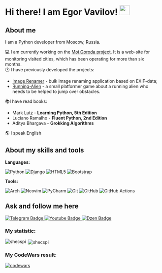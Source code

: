 <h1>
  Hi there! I am Egor Vavilov!
  <img src="https://github.com/blackcater/blackcater/raw/main/images/Hi.gif" height="32"/>
</h1>

## About me
I am a Python developer from Moscow, Russia.  
  
:computer: I am currently working on the [Moi Goroda project](https://github.com/Shecspi/MoiGoroda). It is a web-site for monitoring visited cities, which has been operating for more than six months.  
:clock1: I have previously developed the projects:  
- [Image Renamer](https://github.com/Shecspi/ImageRenamer) - bulk image renaming application based on EXIF-data;  
- [Running-Alien](https://github.com/Shecspi/Running-Alien) - a small platformer game about a running alien who needs to be helped to jump over obstacles.  

:books:I have read books:
* Mark Lutz - **Learning Python, 5th Edition**
* Luciano Ramalho - **Fluent Python, 2nd Edition**
* Aditya Bhargava - **Grokking Algorithms**  

:earth_americas: I speak English  

## About my skills and tools
**Languages:**

![Python](https://img.shields.io/badge/python-3670A0?style=for-the-badge&logo=python&logoColor=ffdd54)
![Django](https://img.shields.io/badge/django-%23092E20.svg?style=for-the-badge&logo=django&logoColor=white)
![HTML5](https://img.shields.io/badge/html5-%23E34F26.svg?style=for-the-badge&logo=html5&logoColor=white)
![Bootstrap](https://img.shields.io/badge/bootstrap-%23563D7C.svg?style=for-the-badge&logo=bootstrap&logoColor=white)

**Tools:**

![Arch](https://img.shields.io/badge/Arch%20Linux-1793D1?logo=arch-linux&logoColor=fff&style=for-the-badge)
![Neovim](https://img.shields.io/badge/NeoVim-%2357A143.svg?&style=for-the-badge&logo=neovim&logoColor=white)
![PyCharm](https://img.shields.io/badge/pycharm-143?style=for-the-badge&logo=pycharm&logoColor=black&color=black&labelColor=green)
![Git](https://img.shields.io/badge/git-%23F05033.svg?style=for-the-badge&logo=git&logoColor=white)
![GitHub](https://img.shields.io/badge/github-%23121011.svg?style=for-the-badge&logo=github&logoColor=white)
![GitHub Actions](https://img.shields.io/badge/github%20actions-%232671E5.svg?style=for-the-badge&logo=githubactions&logoColor=white)

## Ask and follow me here 
  
<div id="badges">
  <a href="your-twitter-URL">
    <img src="https://img.shields.io/badge/Telegram-blue?style=for-the-badge&logo=twitter&logoColor=white" alt="Telegram Badge"/>
  </a>
  <a href="your-youtube-URL">
    <img src="https://img.shields.io/badge/YouTube-red?style=for-the-badge&logo=youtube&logoColor=white" alt="Youtube Badge"/>
  </a>
  <a href="https://dzen.ru/rossiya_naiznanku">
    <img src="https://img.shields.io/badge/Dzen-black?style=for-the-badge" alt="Dzen Badge"/>
  </a>
</div>

<h3>My statistic:</h3>

<p>
  <img align="left" src="https://github-readme-stats.vercel.app/api/top-langs?username=shecspi&show_icons=true&locale=en&layout=compact" alt="shecspi" />
  &nbsp;<img align="center" src="https://github-readme-streak-stats.herokuapp.com/?user=shecspi&" alt="shecspi" />
</p>

<h3>My CodeWars result:</h3>

[![codewars](https://www.codewars.com/users/Shecspi/badges/large)](https://www.codewars.com/users/Shecspi)
